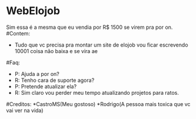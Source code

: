 # WebElojob
Sim essa é a mesma que eu vendia por R$ 1500 se virem pra por on.
#Contem:
* Tudo que vc precisa pra montar um site de elojob vou ficar escrevendo 10001 coisa não baixa e se vira ae

#Faq:
* P: Ajuda a por on?
* R: Tenho cara de suporte agora?
* P: Pretende atualizar ela?
* R: Sim claro vou perder meu tempo atualizando projetos para ratos.


#Creditos:
*CastroMS(Meu gostoso)
*Rodrigo(A pessoa mais toxica que vc vai ver na vida)
